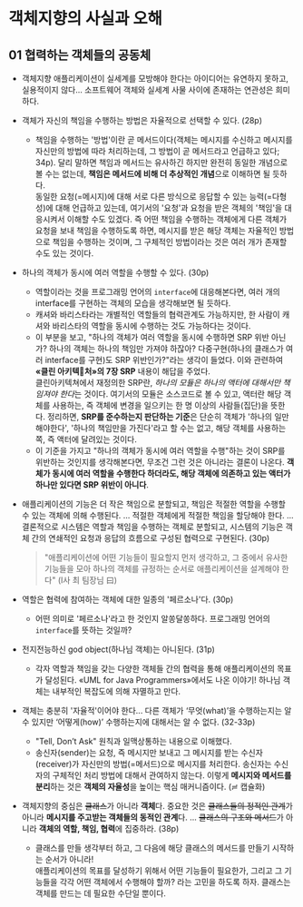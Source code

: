 # 객체지향의 사실과 오해

## **01** 협력하는 객체들의 공동체

- 객체지향 애플리케이션이 실세계를 모방해야 한다는 아이디어는 유연하지 못하고, 실용적이지 않다... 소프트웨어 객체와 실세계 사물 사이에 존재하는 연관성은 희미하다.

- 객체가 자신의 책임을 수행하는 방법은 자율적으로 선택할 수 있다. (28p)
  - 책임을 수행하는 '방법'이란 곧 메서드이다(객체는 메시지를 수신하고 메시지를 자신만의 방법에 따라 처리하는데, 그 방법이 곧 메서드라고 언급하고 있다; 34p). 달리 말하면 책임과 메서드는 유사하긴 하지만 완전히 동일한 개념으로 볼 수는 없는데, **책임은 메서드에 비해 더 추상적인 개념**으로 이해하면 될 듯하다.  
  동일한 요청(=메시지)에 대해 서로 다른 방식으로 응답할 수 있는 능력(=다형성)에 대해 언급하고 있는데, 여기서의 '요청'과 요청을 받은 객체의 '책임'을 대응시켜서 이해할 수도 있겠다. 즉 어떤 책임을 수행하는 객체에게 다른 객체가 요청을 보내 책임을 수행하도록 하면, 메시지를 받은 해당 객체는 자율적인 방법으로 책임을 수행하는 것이며, 그 구체적인 방법이라는 것은 여러 개가 존재할 수도 있는 것이다.

- 하나의 객체가 동시에 여러 역할을 수행할 수 있다. (30p)
  - 역할이라는 것을 프로그래밍 언어의 `interface`에 대응해본다면, 여러 개의 interface를 구현하는 객체의 모습을 생각해보면 될 듯하다.
  - 캐셔와 바리스타라는 개별적인 역할들의 협력관계도 가능하지만, 한 사람이 캐셔와 바리스타의 역할을 동시에 수행하는 것도 가능하다는 것이다.
  - 이 부분을 보고, "하나의 객체가 여러 역할을 동시에 수행하면 SRP 위반 아닌가? 하나의 객체는 하나의 책임만 가져야 하잖아? 다중구현(하나의 클래스가 여러 interface를 구현)도 SRP 위반인가?"라는 생각이 들었다. 이와 관련하여 **«클린 아키텍처»의 7장 SRP** 내용이 해답을 주었다.  
  클린아키텍쳐에서 재정의한 SRP란, *하나의 모듈은 하나의 액터에 대해서만 책임져야 한다*는 것이다. 여기서의 모듈은 소스코드로 볼 수 있고, 액터란 해당 객체를 사용하는, 즉 객체에 변경을 일으키는 한 명 이상의 사람들(집단)을 뜻한다.
  정리하면, **SRP를 준수하는지 판단하는 기준**은 단순히 객체가 '하나의 일만 해야한다', '하나의 책임만을 가진다'라고 할 수는 없고, 해당 객체를 사용하는 쪽, 즉 액터에 달려있는 것이다.
  - 이 기준을 가지고 "하나의 객체가 동시에 여러 역할을 수행"하는 것이 SRP를 위반하는 것인지를 생각해본다면, 무조건 그런 것은 아니라는 결론이 나온다. **객체가 동시에 여러 역할을 수행한다 하더라도, 해당 객체에 의존하고 있는 액터가 하나만 있다면 SRP 위반이 아니다**.

- 애플리케이션의 기능은 더 작은 책임으로 분할되고, 책임은 적절한 역할을 수행할 수 있는 객체에 의해 수행된다. … 적절한 객체에게 적절한 책임을 할당해야 한다. ... 결론적으로 시스템은 역할과 책임을 수행하는 객체로 분할되고, 시스템의 기능은 객체 간의 연쇄적인 요청과 응답의 흐름으로 구성된 협력으로 구현된다. (30p)
  > "애플리케이션에 어떤 기능들이 필요할지 먼저 생각하고, 그 중에서 유사한 기능들을 모아 하나의 객체를 규정하는 순서로 애플리케이션을 설계해야 한다" (I사 최 팀장님 曰)

- 역할은 협력에 참여하는 객체에 대한 일종의 '페르소나'다. (30p)
  - 어떤 의미로 '페르소나'라고 한 것인지 알쏭달쏭하다. 프로그래밍 언어의 `interface`를 뜻하는 것일까?

- 전지전능하신 god object(하나님 객체)는 아니된다. (31p)
  - 각자 역할과 책임을 갖는 다양한 객체들 간의 협력을 통해 애플리케이션의 목표가 달성된다. «UML for Java Programmers»에서도 나온 이야기! 하나님 객체는 내부적인 복잡도에 의해 자멸하고 만다.

- 객체는 충분히 '자율적'이어야 한다... 다른 객체가 ‘무엇(what)’을 수행하는지는 알 수 있지만 ‘어떻게(how)’ 수행하는지에 대해서는 알 수 없다. (32-33p)
  - "Tell, Don’t Ask" 원칙과 일맥상통하는 내용으로 이해했다.
  - 송신자(sender)는 요청, 즉 메시지만 보내고 그 메시지를 받는 수신자(receiver)가 자신만의 방법(=메서드)으로 메시지를 처리한다. 송신자는 수신자의 구체적인 처리 방법에 대해서 관여하지 않는다. 이렇게 **메시지와 메서드를 분리**하는 것은 **객체의 자율성**을 높이는 핵심 매커니즘이다. (≓ 캡슐화)

- 객체지향의 중심은 ~~클래스~~가 아니라 **객체**다. 중요한 것은 ~~클래스들의 정적인 관계~~가 아니라 **메시지를 주고받는 객체들의 동적인 관계**다. ... ~~클래스의 구조와 메서드~~가 아니라 **객체의 역할, 책임, 협력**에 집중하라. (38p)
  - 클래스를 만들 생각부터 하고, 그 다음에 해당 클래스의 메서드를 만들기 시작하는 순서가 아니라!  
  애플리케이션의 목표를 달성하기 위해서 어떤 기능들이 필요한가, 그리고 그 기능들을 각각 어떤 객체에서 수행해야 할까? 라는 고민을 하도록 하자. 클래스는 객체를 만드는 데 필요한 수단일 뿐이다.